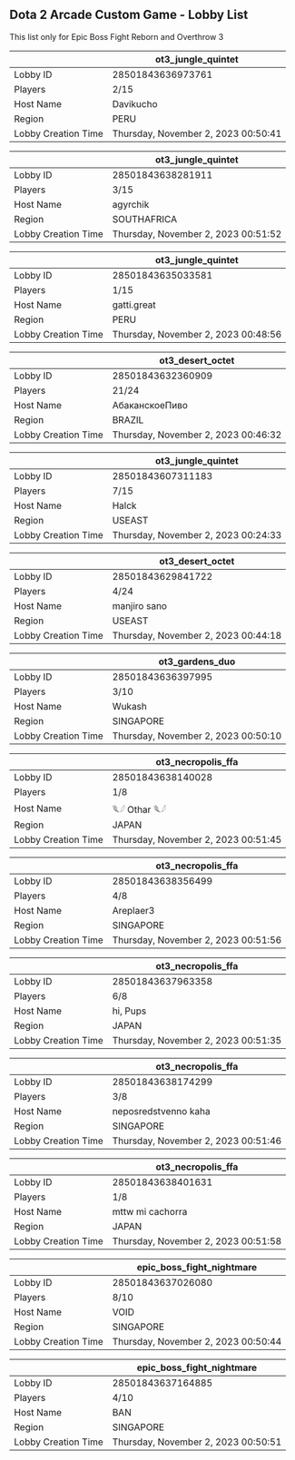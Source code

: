 ## Dota 2 Arcade Custom Game - Lobby List

This list only for Epic Boss Fight Reborn and Overthrow 3

|  | ot3_jungle_quintet |
| ------ | ------ |
| Lobby ID | 28501843636973761 |
| Players | 2/15 |
| Host Name | Davikucho |
| Region | PERU |
| Lobby Creation Time | Thursday, November 2, 2023 00:50:41 |


|  | ot3_jungle_quintet |
| ------ | ------ |
| Lobby ID | 28501843638281911 |
| Players | 3/15 |
| Host Name | agyrchik |
| Region | SOUTHAFRICA |
| Lobby Creation Time | Thursday, November 2, 2023 00:51:52 |


|  | ot3_jungle_quintet |
| ------ | ------ |
| Lobby ID | 28501843635033581 |
| Players | 1/15 |
| Host Name | gatti.great |
| Region | PERU |
| Lobby Creation Time | Thursday, November 2, 2023 00:48:56 |


|  | ot3_desert_octet |
| ------ | ------ |
| Lobby ID | 28501843632360909 |
| Players | 21/24 |
| Host Name | АбаканскоеПиво |
| Region | BRAZIL |
| Lobby Creation Time | Thursday, November 2, 2023 00:46:32 |


|  | ot3_jungle_quintet |
| ------ | ------ |
| Lobby ID | 28501843607311183 |
| Players | 7/15 |
| Host Name | Halck |
| Region | USEAST |
| Lobby Creation Time | Thursday, November 2, 2023 00:24:33 |


|  | ot3_desert_octet |
| ------ | ------ |
| Lobby ID | 28501843629841722 |
| Players | 4/24 |
| Host Name | manjiro sano |
| Region | USEAST |
| Lobby Creation Time | Thursday, November 2, 2023 00:44:18 |


|  | ot3_gardens_duo |
| ------ | ------ |
| Lobby ID | 28501843636397995 |
| Players | 3/10 |
| Host Name | Wukash |
| Region | SINGAPORE |
| Lobby Creation Time | Thursday, November 2, 2023 00:50:10 |


|  | ot3_necropolis_ffa |
| ------ | ------ |
| Lobby ID | 28501843638140028 |
| Players | 1/8 |
| Host Name | 𓆰𓆪 Othar 𓆰𓆪 |
| Region | JAPAN |
| Lobby Creation Time | Thursday, November 2, 2023 00:51:45 |


|  | ot3_necropolis_ffa |
| ------ | ------ |
| Lobby ID | 28501843638356499 |
| Players | 4/8 |
| Host Name | Areplaer3 |
| Region | SINGAPORE |
| Lobby Creation Time | Thursday, November 2, 2023 00:51:56 |


|  | ot3_necropolis_ffa |
| ------ | ------ |
| Lobby ID | 28501843637963358 |
| Players | 6/8 |
| Host Name | hi, Pups |
| Region | JAPAN |
| Lobby Creation Time | Thursday, November 2, 2023 00:51:35 |


|  | ot3_necropolis_ffa |
| ------ | ------ |
| Lobby ID | 28501843638174299 |
| Players | 3/8 |
| Host Name | neposredstvenno kaha |
| Region | SINGAPORE |
| Lobby Creation Time | Thursday, November 2, 2023 00:51:46 |


|  | ot3_necropolis_ffa |
| ------ | ------ |
| Lobby ID | 28501843638401631 |
| Players | 1/8 |
| Host Name | mttw mi cachorra |
| Region | JAPAN |
| Lobby Creation Time | Thursday, November 2, 2023 00:51:58 |


|  | epic_boss_fight_nightmare |
| ------ | ------ |
| Lobby ID | 28501843637026080 |
| Players | 8/10 |
| Host Name | VOID |
| Region | SINGAPORE |
| Lobby Creation Time | Thursday, November 2, 2023 00:50:44 |


|  | epic_boss_fight_nightmare |
| ------ | ------ |
| Lobby ID | 28501843637164885 |
| Players | 4/10 |
| Host Name | BAN |
| Region | SINGAPORE |
| Lobby Creation Time | Thursday, November 2, 2023 00:50:51 |


